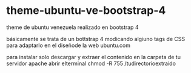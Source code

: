 # theme-ubuntu-ve-bootstrap-4
theme de ubuntu venezuela realizado en bootstrap 4

básicamente se trata de un bottstrap 4 modicando algiuno tags de CSS para adaptarlo en el diseñode la web ubuntu.com

para instalar solo descargar y extraer el contenido en la carpeta de tu servidor apache
abrir elterminal
chmod -R 755 /tudirectorioextraido  
